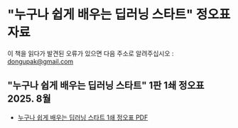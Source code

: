 # "누구나 쉽게 배우는 딥러닝 스타트" 정오표 자료
이 책을 읽다가 발견된 오류가 있으면 다음 주소로 알려주십시오 : dongupak@gmail.com

## "누구나 쉽게 배우는 딥러닝 스타트" 1판 1쇄 정오표 2025. 8월
* [누구나 쉽게 배우는 딥러닝 스타트 1쇄 정오표 PDF]([https://github.com/dongupak/DLstart/blob/main/errata/누구나쉽게배우는딥러닝스타트1쇄_정오표.pdf](https://github.com/dongupak/DLstart/blob/main/errata/%E1%84%82%E1%85%AE%E1%84%80%E1%85%AE%E1%84%82%E1%85%A1%E1%84%89%E1%85%B1%E1%86%B8%E1%84%80%E1%85%A6%E1%84%87%E1%85%A2%E1%84%8B%E1%85%AE%E1%84%82%E1%85%B3%E1%86%AB%E1%84%83%E1%85%B5%E1%86%B8%E1%84%85%E1%85%A5%E1%84%82%E1%85%B5%E1%86%BC%E1%84%89%E1%85%B3%E1%84%90%E1%85%A1%E1%84%90%E1%85%B3_1%E1%84%89%E1%85%AB_%20%E1%84%8C%E1%85%A5%E1%86%BC%E1%84%8B%E1%85%A9%E1%84%91%E1%85%AD.pdf))
